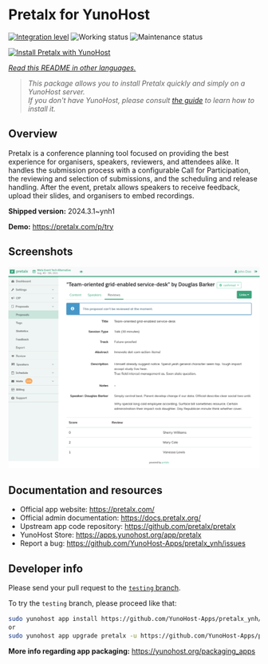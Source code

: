 <!--
N.B.: This README was automatically generated by <https://github.com/YunoHost/apps/tree/master/tools/readme_generator>
It shall NOT be edited by hand.
-->

# Pretalx for YunoHost

[![Integration level](https://dash.yunohost.org/integration/pretalx.svg)](https://ci-apps.yunohost.org/ci/apps/pretalx/) ![Working status](https://ci-apps.yunohost.org/ci/badges/pretalx.status.svg) ![Maintenance status](https://ci-apps.yunohost.org/ci/badges/pretalx.maintain.svg)

[![Install Pretalx with YunoHost](https://install-app.yunohost.org/install-with-yunohost.svg)](https://install-app.yunohost.org/?app=pretalx)

*[Read this README in other languages.](./ALL_README.md)*

> *This package allows you to install Pretalx quickly and simply on a YunoHost server.*  
> *If you don't have YunoHost, please consult [the guide](https://yunohost.org/install) to learn how to install it.*

## Overview

Pretalx is a conference planning tool focused on providing the best experience for organisers, speakers, reviewers, and attendees alike. It handles the submission process with a configurable Call for Participation, the reviewing and selection of submissions, and the scheduling and release handling. After the event, pretalx allows speakers to receive feedback, upload their slides, and organisers to embed recordings.

**Shipped version:** 2024.3.1~ynh1

**Demo:** <https://pretalx.com/p/try>

## Screenshots

![Screenshot of Pretalx](./doc/screenshots/screenshot.png)

## Documentation and resources

- Official app website: <https://pretalx.com/>
- Official admin documentation: <https://docs.pretalx.org/>
- Upstream app code repository: <https://github.com/pretalx/pretalx>
- YunoHost Store: <https://apps.yunohost.org/app/pretalx>
- Report a bug: <https://github.com/YunoHost-Apps/pretalx_ynh/issues>

## Developer info

Please send your pull request to the [`testing` branch](https://github.com/YunoHost-Apps/pretalx_ynh/tree/testing).

To try the `testing` branch, please proceed like that:

```bash
sudo yunohost app install https://github.com/YunoHost-Apps/pretalx_ynh/tree/testing --debug
or
sudo yunohost app upgrade pretalx -u https://github.com/YunoHost-Apps/pretalx_ynh/tree/testing --debug
```

**More info regarding app packaging:** <https://yunohost.org/packaging_apps>
